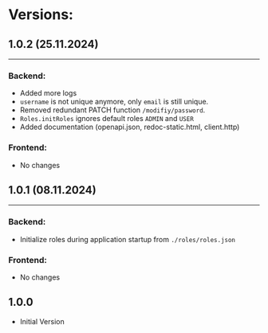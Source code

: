 # Versions:

## 1.0.2 (25.11.2024)

---

### Backend:

- Added more logs
- ``username`` is not unique anymore, only ``email`` is still unique.
- Removed redundant PATCH function ``/modifiy/password``.
- ``Roles.initRoles`` ignores default roles ``ADMIN`` and ``USER``
- Added documentation (openapi.json, redoc-static.html, client.http)

### Frontend:
- No changes

## 1.0.1 (08.11.2024)

---

### Backend:

- Initialize roles during application startup from ``./roles/roles.json``

### Frontend:
- No changes

## 1.0.0

- Initial Version
